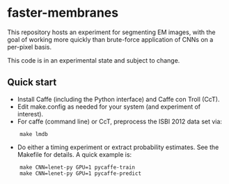 # faster-membranes
This repository hosts an experiment for segmenting EM images, with the
goal of working more quickly than brute-force application of CNNs on a
per-pixel basis.

This code is in an experimental state and subject to change.


## Quick start

-  Install Caffe (including the Python interface) and Caffe con Troll (CcT).
-  Edit make.config as needed for your system (and experiment of interest).
-  For caffe (command line) or CcT, preprocess the ISBI 2012 data set via:
```
    make lmdb
```
-  Do either a timing experiment or extract probability estimates.  See
   the Makefile for details.  A quick example is:
```
    make CNN=lenet-py GPU=1 pycaffe-train
    make CNN=lenet-py GPU=1 pycaffe-predict
```
